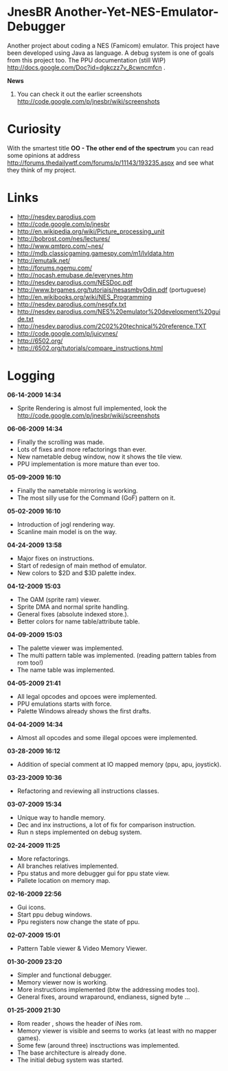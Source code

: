 # JnesBR Another-Yet-NES-Emulator-Debugger #
Another project about coding a NES (Famicom) emulator. This project have been developed using Java as language. A debug system is one of goals from this project too.
The PPU documentation (still WIP) http://docs.google.com/Doc?id=dgkczz7v_8cwncmfcn .

**News**

  1. You can check it out the earlier screenshots http://code.google.com/p/jnesbr/wiki/screenshots

# Curiosity #
With the smartest title **OO - The other end of the spectrum** you can read some opinions at address http://forums.thedailywtf.com/forums/p/11143/193235.aspx and see what they think of my project.

# Links #
  * http://nesdev.parodius.com
  * http://code.google.com/p/jnesbr
  * http://en.wikipedia.org/wiki/Picture_processing_unit
  * http://bobrost.com/nes/lectures/
  * http://www.qmtpro.com/~nes/
  * http://mdb.classicgaming.gamespy.com/m1/lvldata.htm
  * http://emutalk.net/
  * http://forums.ngemu.com/
  * http://nocash.emubase.de/everynes.htm
  * http://nesdev.parodius.com/NESDoc.pdf
  * http://www.brgames.org/tutoriais/nesasmbyOdin.pdf (portuguese)
  * http://en.wikibooks.org/wiki/NES_Programming
  * http://nesdev.parodius.com/nesgfx.txt
  * http://nesdev.parodius.com/NES%20emulator%20development%20guide.txt
  * http://nesdev.parodius.com/2C02%20technical%20reference.TXT
  * http://code.google.com/p/juicynes/
  * http://6502.org/
  * http://6502.org/tutorials/compare_instructions.html

# Logging #

**06-14-2009 14:34**
  * Sprite Rendering is almost full implemented, look the http://code.google.com/p/jnesbr/wiki/screenshots

**06-06-2009 14:34**
  * Finally the scrolling was made.
  * Lots of fixes and more refactorings than ever.
  * New nametable debug window, now it shows the tile view.
  * PPU implementation is more mature than ever too.

**05-09-2009 16:10**
  * Finally the nametable mirroring is working.
  * The most silly use for the Command (GoF) pattern on it.

**05-02-2009 16:10**
  * Introduction of jogl rendering way.
  * Scanline main model is on the way.

**04-24-2009 13:58**
  * Major fixes on instructions.
  * Start of redesign of main method of emulator.
  * New colors to $2D and $3D palette index.

**04-12-2009 15:03**
  * The OAM (sprite ram) viewer.
  * Sprite DMA and normal sprite handling.
  * General fixes (absolute indexed store.).
  * Better colors for name table/attribute table.

**04-09-2009 15:03**
  * The palette viewer was implemented.
  * The multi pattern table was implemented. (reading pattern tables from rom too!)
  * The name table was implemented.

**04-05-2009 21:41**
  * All legal opcodes and opcoes were implemented.
  * PPU emulations starts with force.
  * Palette Windows already shows the first drafts.

**04-04-2009 14:34**
  * Almost all opcodes and some illegal opcoes were implemented.

**03-28-2009 16:12**
  * Addition of special comment at IO mapped memory (ppu, apu, joystick).

**03-23-2009 10:36**
  * Refactoring and reviewing all instructions classes.

**03-07-2009 15:34**
  * Unique way to handle memory.
  * Dec and inx instructions, a lot of fix for comparison instruction.
  * Run n steps implemented on debug system.

**02-24-2009 11:25**
  * More refactorings.
  * All branches relatives implemented.
  * Ppu status and more debugger gui for ppu state view.
  * Pallete location on memory map.

**02-16-2009 22:56**
  * Gui icons.
  * Start ppu debug windows.
  * Ppu registers now change the state of ppu.

**02-07-2009 15:01**
  * Pattern Table viewer & Video Memory Viewer.

**01-30-2009 23:20**
  * Simpler and functional debugger.
  * Memory viewer now is working.
  * More instructions implemented (btw the addressing modes too).
  * General fixes, around wraparound, endianess, signed byte ...

**01-25-2009 21:30**
  * Rom reader , shows the header of iNes rom.
  * Memory viewer is visible and seems to works (at least with no mapper games).
  * Some few (around three) insctructions was implemented.
  * The base architecture is already done.
  * The initial debug system was started.
